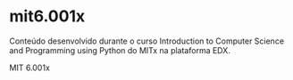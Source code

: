 mit6.001x
=========

Conteúdo desenvolvido durante o curso Introduction to Computer Science and Programming using Python do MITx na plataforma EDX. 

MIT 6.001x
